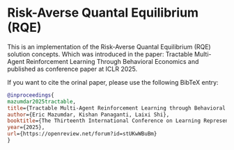 # Risk-Averse Quantal Equilibrium (RQE)

This is an implementation of the Risk-Averse Quantal Equilibrium (RQE) solution concepts. Which was introduced in the paper: Tractable Multi-Agent Reinforcement Learning Through Behavioral Economics and published as conference paper at ICLR 2025.

If you want to cite the orinal paper, please use the following BibTeX entry:

```bibtex
@inproceedings{
mazumdar2025tractable,
title={Tractable Multi-Agent Reinforcement Learning through Behavioral Economics},
author={Eric Mazumdar, Kishan Panaganti, Laixi Shi},
booktitle={The Thirteenth International Conference on Learning Representations},
year={2025},
url={https://openreview.net/forum?id=stUKwWBuBm}
}
```
